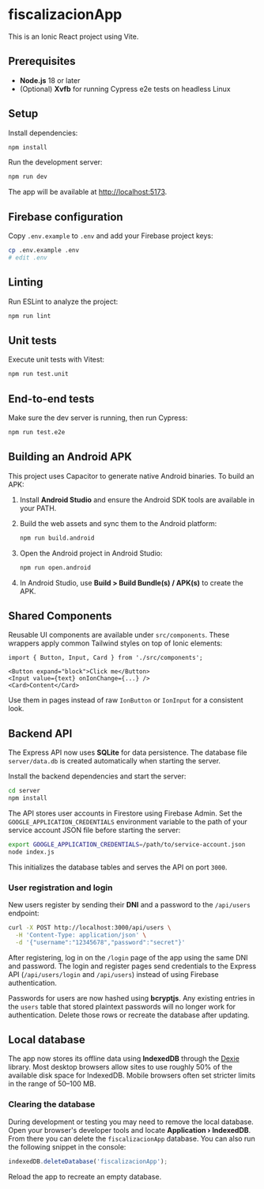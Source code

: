 # fiscalizacionApp

This is an Ionic React project using Vite.

## Prerequisites

- **Node.js** 18 or later
- (Optional) **Xvfb** for running Cypress e2e tests on headless Linux

## Setup

Install dependencies:

```bash
npm install
```

Run the development server:

```bash
npm run dev
```

The app will be available at [http://localhost:5173](http://localhost:5173).

## Firebase configuration

Copy `.env.example` to `.env` and add your Firebase project keys:

```bash
cp .env.example .env
# edit .env
```
## Linting

Run ESLint to analyze the project:

```bash
npm run lint
```

## Unit tests

Execute unit tests with Vitest:

```bash
npm run test.unit
```

## End-to-end tests

Make sure the dev server is running, then run Cypress:

```bash
npm run test.e2e
```

## Building an Android APK

This project uses Capacitor to generate native Android binaries. To build an APK:

1. Install **Android Studio** and ensure the Android SDK tools are available in your PATH.
2. Build the web assets and sync them to the Android platform:

   ```bash
   npm run build.android
   ```

3. Open the Android project in Android Studio:

   ```bash
   npm run open.android
   ```

4. In Android Studio, use **Build > Build Bundle(s) / APK(s)** to create the APK.


## Shared Components

Reusable UI components are available under `src/components`. These wrappers apply common Tailwind styles on top of Ionic elements:

```tsx
import { Button, Input, Card } from './src/components';

<Button expand="block">Click me</Button>
<Input value={text} onIonChange={...} />
<Card>Content</Card>
```

Use them in pages instead of raw `IonButton` or `IonInput` for a consistent look.

## Backend API

The Express API now uses **SQLite** for data persistence. The database file
`server/data.db` is created automatically when starting the server.

Install the backend dependencies and start the server:

```bash
cd server
npm install
```

The API stores user accounts in Firestore using Firebase Admin. Set the
`GOOGLE_APPLICATION_CREDENTIALS` environment variable to the path of your
service account JSON file before starting the server:

```bash
export GOOGLE_APPLICATION_CREDENTIALS=/path/to/service-account.json
node index.js
```

This initializes the database tables and serves the API on port `3000`.

### User registration and login

New users register by sending their **DNI** and a password to the `/api/users`
endpoint:

```bash
curl -X POST http://localhost:3000/api/users \
  -H 'Content-Type: application/json' \
  -d '{"username":"12345678","password":"secret"}'
```

After registering, log in on the `/login` page of the app using the same
DNI and password. The login and register pages send credentials to the
Express API (`/api/users/login` and `/api/users`) instead of using Firebase
authentication.

Passwords for users are now hashed using **bcryptjs**. Any existing entries in
the `users` table that stored plaintext passwords will no longer work for
authentication. Delete those rows or recreate the database after updating.

## Local database

The app now stores its offline data using **IndexedDB** through the
[Dexie](https://dexie.org) library. Most desktop browsers allow sites to use
roughly 50% of the available disk space for IndexedDB. Mobile browsers often set
stricter limits in the range of 50–100 MB.

### Clearing the database

During development or testing you may need to remove the local database. Open
your browser's developer tools and locate **Application › IndexedDB**. From
there you can delete the `fiscalizacionApp` database. You can also run the
following snippet in the console:

```javascript
indexedDB.deleteDatabase('fiscalizacionApp');
```

Reload the app to recreate an empty database.
